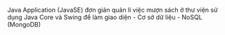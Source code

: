 Java Application (JavaSE) đơn giản quản lí việc mượn sách ở thư viện sử dụng Java Core và Swing để làm giao diện - Cơ sở dữ liệu - NoSQL (MongoDB)
